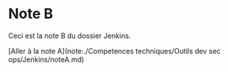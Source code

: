 # Note B

Ceci est la note B du dossier Jenkins.

[Aller à la note A](note:./Competences techniques/Outils dev sec ops/Jenkins/noteA.md)
